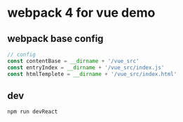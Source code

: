 # webpack 4 for vue demo

## webpack base config

```js
// config
const contentBase = __dirname + '/vue_src'
const entryIndex = __dirname + '/vue_src/index.js'
const htmlTemplete = __dirname + '/vue_src/index.html'
```

## dev

`npm run devReact`